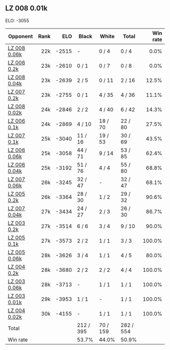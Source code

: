 ## LZ 008 0.01k ##

ELO: -3055

Opponent | Rank | ELO | Black | White | Total | Win rate
---------|-----:|----:|-------|-------|-------|-------:
[LZ 008 0.06k](LZ%20008%200.06k.md) | 22k | -2515 | - | 0 / 4 | 0 / 4 | 0.0%
[LZ 006 0.2k](LZ%20006%200.2k.md) | 23k | -2610 | 0 / 1 | 0 / 7 | 0 / 8 | 0.0%
[LZ 008 0.04k](LZ%20008%200.04k.md) | 23k | -2639 | 2 / 5 | 0 / 11 | 2 / 16 | 12.5%
[LZ 007 0.2k](LZ%20007%200.2k.md) | 23k | -2755 | 0 / 1 | 4 / 35 | 4 / 36 | 11.1%
[LZ 008 0.02k](LZ%20008%200.02k.md) | 24k | -2846 | 2 / 2 | 4 / 40 | 6 / 42 | 14.3%
[LZ 006 0.1k](LZ%20006%200.1k.md) | 24k | -2869 | 4 / 10 | 18 / 70 | 22 / 80 | 27.5%
[LZ 007 0.1k](LZ%20007%200.1k.md) | 25k | -3040 | 11 / 16 | 19 / 53 | 30 / 69 | 43.5%
[LZ 006 0.06k](LZ%20006%200.06k.md) | 25k | -3058 | 44 / 71 | 9 / 14 | 53 / 85 | 62.4%
[LZ 006 0.04k](LZ%20006%200.04k.md) | 25k | -3192 | 51 / 76 | 4 / 4 | 55 / 80 | 68.8%
[LZ 007 0.06k](LZ%20007%200.06k.md) | 26k | -3245 | 32 / 47 | - | 32 / 47 | 68.1%
[LZ 005 0.2k](LZ%20005%200.2k.md) | 26k | -3364 | 28 / 30 | 1 / 2 | 29 / 32 | 90.6%
[LZ 007 0.04k](LZ%20007%200.04k.md) | 27k | -3434 | 24 / 27 | 2 / 3 | 26 / 30 | 86.7%
[LZ 003 0.2k](LZ%20003%200.2k.md) | 27k | -3514 | 6 / 6 | 3 / 4 | 9 / 10 | 90.0%
[LZ 005 0.1k](LZ%20005%200.1k.md) | 27k | -3573 | 2 / 2 | 1 / 1 | 3 / 3 | 100.0%
[LZ 005 0.06k](LZ%20005%200.06k.md) | 28k | -3626 | 3 / 4 | 1 / 1 | 4 / 5 | 80.0%
[LZ 004 0.2k](LZ%20004%200.2k.md) | 28k | -3680 | 2 / 2 | 2 / 2 | 4 / 4 | 100.0%
[LZ 003 0.06k](LZ%20003%200.06k.md) | 28k | -3713 | - | 1 / 1 | 1 / 1 | 100.0%
[LZ 003 0.01k](LZ%20003%200.01k.md) | 29k | -3953 | 1 / 1 | - | 1 / 1 | 100.0%
[LZ 004 0.02k](LZ%20004%200.02k.md) | 30k | -4155 | - | 1 / 1 | 1 / 1 | 100.0%
Total | | | 212 / 395 | 70 / 159 | 282 / 554 | 
Win rate| | | 53.7% | 44.0% | 50.9% | 

